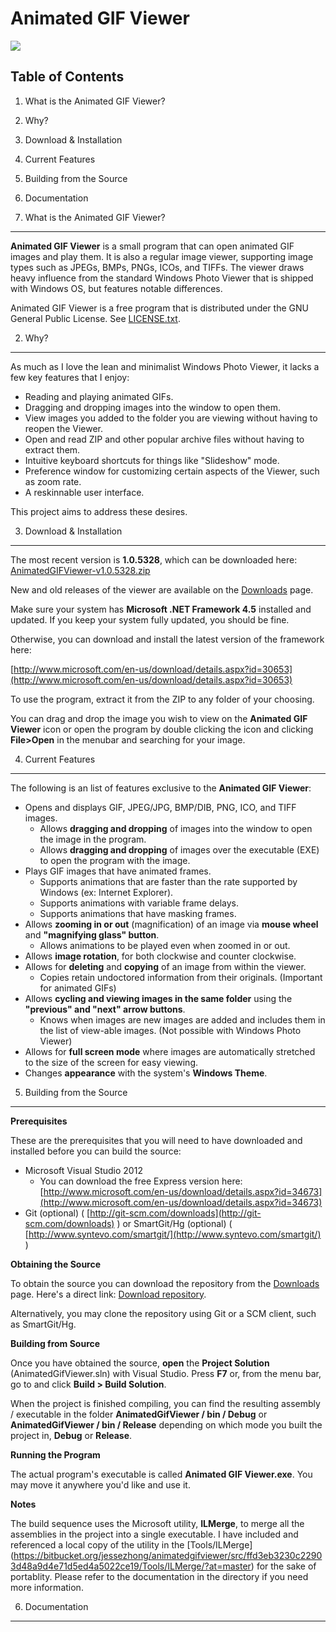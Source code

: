 Animated GIF Viewer
======
![](https://bytebucket.org/jessezhong/animatedgifviewer/raw/d0d7e38d1b0dbaa90b79ebc5d47a149f433aaa0f/Screenshots/ScreenshotWithTheme.JPG)

Table of Contents
-----------------
1. What is the Animated GIF Viewer?
2. Why?
3. Download & Installation
4. Current Features
5. Building from the Source
6. Documentation

1. What is the Animated GIF Viewer?
-------------------------------
**Animated GIF Viewer** is a small program that can open animated GIF images and play them. It is also a regular image viewer, supporting image types such as JPEGs, BMPs, PNGs, ICOs, and TIFFs. The viewer draws heavy influence from the standard Windows Photo Viewer that is shipped with Windows OS, but features notable differences.

Animated GIF Viewer is a free program that is distributed under the GNU General Public License. See [LICENSE.txt](https://bitbucket.org/jessezhong/animatedgifviewer/src/59dc56699bb402382f55e4cdce5632173237d35c/LICENSE.txt?at=master).

2. Why?
-------
As much as I love the lean and minimalist Windows Photo Viewer, it lacks a few key features that I enjoy:

- Reading and playing animated GIFs.
- Dragging and dropping images into the window to open them.
- View images you added to the folder you are viewing without having to reopen the Viewer.
- Open and read ZIP and other popular archive files without having to extract them.
- Intuitive keyboard shortcuts for things like "Slideshow" mode.
- Preference window for customizing certain aspects of the Viewer, such as zoom rate.
- A reskinnable user interface.

This project aims to address these desires.

3. Download & Installation
--------------------------
The most recent version is **1.0.5328**, which can be downloaded here: [AnimatedGIFViewer-v1.0.5328.zip](https://bitbucket.org/jessezhong/animatedgifviewer/downloads/AnimatedGIFViewer-v1.0.5328.zip)

New and old releases of the viewer are available on the [Downloads](https://bitbucket.org/jessezhong/animatedgifviewer/downloads) page.

Make sure your system has **Microsoft .NET Framework 4.5** installed and updated. If you keep your system fully updated, you should be fine.

Otherwise, you can download and install the latest version of the framework here:

[http://www.microsoft.com/en-us/download/details.aspx?id=30653](http://www.microsoft.com/en-us/download/details.aspx?id=30653)

To use the program, extract it from the ZIP to any folder of your choosing. 

You can drag and drop the image you wish to view on the **Animated GIF Viewer** icon or open the program by double clicking the icon and clicking **File>Open** in the menubar and searching for your image.

4. Current Features
-----------
The following is an list of features exclusive to the **Animated GIF Viewer**:

- Opens and displays GIF, JPEG/JPG, BMP/DIB, PNG, ICO, and TIFF images.
	- Allows **dragging and dropping** of images into the window to open the image in the program.
	- Allows **dragging and dropping** of images over the executable (EXE) to open the program with the image.
- Plays GIF images that have animated frames.
	- Supports animations that are faster than the rate supported by Windows (ex: Internet Explorer).
	- Supports animations with variable frame delays.
	- Supports animations that have masking frames.
- Allows **zooming in or out** (magnification) of an image via **mouse wheel** and **"magnifying glass" button**.
	- Allows animations to be played even when zoomed in or out.
- Allows **image rotation**, for both clockwise and counter clockwise.
- Allows for **deleting** and **copying** of an image from within the viewer.
	- Copies retain undoctored information from their originals. (Important for animated GIFs)
- Allows **cycling and viewing images in the same folder** using the **"previous" and "next" arrow buttons**.
	- Knows when images are new images are added and includes them in the list of view-able images. (Not possible with Windows Photo Viewer)
- Allows for **full screen mode** where images are automatically stretched to the size of the screen for easy viewing.
- Changes **appearance** with the system's **Windows Theme**.

5. Building from the Source
---------------------------

**Prerequisites**

These are the prerequisites that you will need to have downloaded and installed before you can build the source:

- Microsoft Visual Studio 2012
	- You can download the free Express version here: [http://www.microsoft.com/en-us/download/details.aspx?id=34673](http://www.microsoft.com/en-us/download/details.aspx?id=34673)
- Git (optional) ( [http://git-scm.com/downloads](http://git-scm.com/downloads) ) or SmartGit/Hg (optional) ( [http://www.syntevo.com/smartgit/](http://www.syntevo.com/smartgit/) )

**Obtaining the Source**

To obtain the source you can download the repository from the [Downloads](https://bitbucket.org/jessezhong/animatedgifviewer/downloads) page. Here's a direct link: [Download repository](https://bitbucket.org/jessezhong/animatedgifviewer/get/9476dfddbec2.zip).

Alternatively, you may clone the repository using Git or a SCM client, such as SmartGit/Hg.

**Building from Source**

Once you have obtained the source, **open** the **Project Solution** (AnimatedGifViewer.sln) with Visual Studio. Press **F7** or, from the menu bar, go to and click **Build > Build Solution**. 

When the project is finished compiling, you can find the resulting assembly / executable in the folder **AnimatedGifViewer / bin / Debug** or **AnimatedGifViewer / bin / Release** depending on which mode you built the project in, **Debug** or **Release**.

**Running the Program**

The actual program's executable  is called **Animated GIF Viewer.exe**. You may move it anywhere you'd like and use it.

**Notes**

The build sequence uses the Microsoft utility, **ILMerge**, to merge all the assemblies in the project into a single executable. 
I have included and referenced a local copy of the utility in the [Tools/ILMerge] (https://bitbucket.org/jessezhong/animatedgifviewer/src/ffd3eb3230c22903d48a9d4e71d5ed4a5022ce19/Tools/ILMerge/?at=master) for the sake of portablity.
Please refer to the documentation in the directory if you need more information.

6. Documentation
----------------